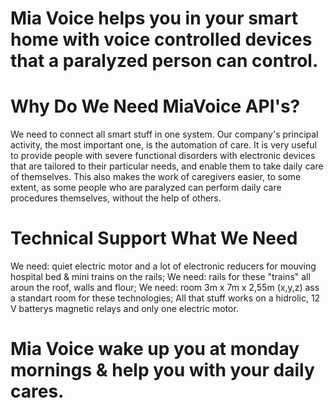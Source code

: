 # Mia Voice helps you in your smart home with voice controlled devices that a paralyzed person can control. 
  
  # Why Do We Need MiaVoice API's?
  
  We need to connect all smart stuff in one system. Our company's principal activity, the most important one, is the automation of care. It is very useful to provide people with severe functional disorders with electronic devices that are tailored to their particular needs, and enable them to take daily care of themselves. This also makes the work of caregivers easier, to some extent, as some people who are paralyzed can perform daily care procedures themselves, without the help of others.​
  
  # Technical Support What We Need

  We need: quiet electric motor and a lot of electronic reducers for mouving hospital bed & mini trains on the rails;
  We need: rails for these "trains" all aroun the roof, walls and flour;
  We need: room 3m x 7m x 2,55m (x,y,z) ass a standart room for these technologies;
  All that stuff works on a hidrolic, 12 V batterys magnetic relays and only one electric motor.
  
  # Mia Voice wake up you at monday mornings & help you with your daily cares.

